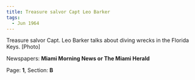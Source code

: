 ```yaml
---  
title: Treasure salvor Capt Leo Barker  
tags:  
  - Jun 1964  
---  
```

  
Treasure salvor Capt. Leo Barker talks about diving wrecks in the Florida Keys. [Photo]  
  
Newspapers: **Miami Morning News or The Miami Herald**  
  
Page: **1**, Section: **B** 
